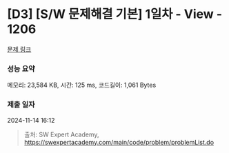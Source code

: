 # [D3] [S/W 문제해결 기본] 1일차 - View - 1206 

[문제 링크](https://swexpertacademy.com/main/code/problem/problemDetail.do?contestProbId=AV134DPqAA8CFAYh) 

### 성능 요약

메모리: 23,584 KB, 시간: 125 ms, 코드길이: 1,061 Bytes

### 제출 일자

2024-11-14 16:12



> 출처: SW Expert Academy, https://swexpertacademy.com/main/code/problem/problemList.do